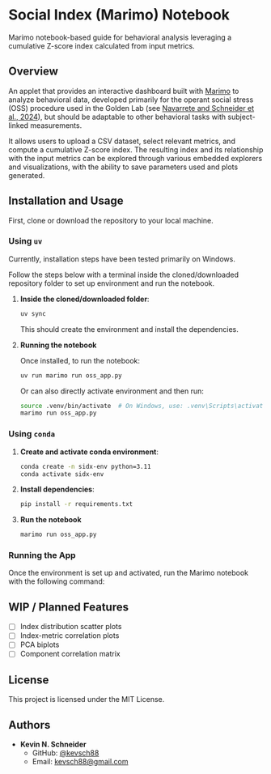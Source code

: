 # Social Index (Marimo) Notebook
Marimo notebook-based guide for behavioral analysis leveraging a cumulative Z-score index calculated from input metrics.

## Overview

An applet that provides an interactive dashboard built with [Marimo](https://marimo.io/) to analyze behavioral data, developed primarily for the operant social stress (OSS) procedure used in the Golden Lab (see [Navarrete and Schneider et al., 2024](https://www.sciencedirect.com/science/article/pii/S0006322324000337)), but should be adaptable to other behavioral tasks with subject-linked measurements.  

It allows users to upload a CSV dataset, select relevant metrics, and compute a cumulative Z-score index. The resulting index and its relationship with the input metrics can be explored through various embedded explorers and visualizations, with the ability to save parameters used and plots generated.


## Installation and Usage

First, clone or download the repository to your local machine.

### Using `uv`
Currently, installation steps have been tested primarily on Windows.

Follow the steps below with a terminal inside the cloned/downloaded repository folder to set up environment and run the notebook.

1. **Inside the cloned/downloaded folder**:
    ```bash
    uv sync
    ```
    This should create the environment and install the dependencies.

2. **Running the notebook**  
    
    Once installed, to run the notebook:
    ```bash
    uv run marimo run oss_app.py
    ```
    Or can also directly activate environment and then run:
    ```bash
    source .venv/bin/activate  # On Windows, use: .venv\Scripts\activate
    marimo run oss_app.py
    ```

### Using `conda`

1.  **Create and activate conda environment**:
    ```bash
    conda create -n sidx-env python=3.11
    conda activate sidx-env
    ```
2.  **Install dependencies**:
    ```bash
    pip install -r requirements.txt
    ```
3. **Run the notebook**
    ```bash
    marimo run oss_app.py
    ```

### Running the App

Once the environment is set up and activated, run the Marimo notebook with the following command:



## WIP / Planned Features

-   [ ] Index distribution scatter plots
-   [ ] Index-metric correlation plots
-   [ ] PCA biplots
-   [ ] Component correlation matrix

## License

This project is licensed under the MIT License.

## Authors

*   **Kevin N. Schneider**
    *   GitHub: [@kevsch88](https://github.com/kevsch88)
    *   Email: kevsch88@gmail.com